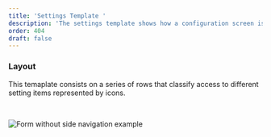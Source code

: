 ```yaml
---
title: 'Settings Template '
description: 'The settings template shows how a configuration screen is displayed using Lexicon patterns'
order: 404
draft: false
---
```


### Layout

This temaplate consists on a series of rows that classify access to different setting items represented by icons.

<br/>

![Form without side navigation example](/images/lexicon/SystemSettings.jpg)
